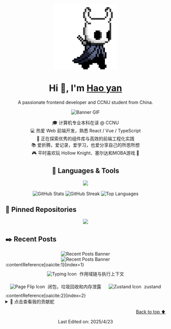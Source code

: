 <p align="center">
  <img src="https://raw.githubusercontent.com/TanZng/TanZng/master/assets/hollor_knight3.gif" width="200">
</p>

<h1 align="center">Hi 👋, I'm <a href="https://159357254680.github.io/archives/">Hao yan</a></h1>
<p align="center">A passionate frontend developer and CCNU student from China.</p>

<p align="center">
  <img src="https://media.giphy.com/media/3o7buirYcmV5nSwIRW/giphy.gif" width="600" alt="Banner GIF"/>
</p>

<p align="center">
  🎓 计算机专业本科在读 @ CCNU<br>
  💻 热爱 Web 前端开发，熟悉 React / Vue / TypeScript<br>
  🧩 正在探索优秀的组件库与高效的前端工程化实践<br>
  📚 爱折腾，爱记录，爱学习，也爱分享自己的所思所想<br>
  🎮 平时喜欢玩 Hollow Knight、塞尔达和MOBA游戏 🎵<br>
</p>

<h2 align="center">🚀 Languages & Tools</h2>
<p align="center">
  <img src="https://skillicons.dev/icons?i=js,ts,react,vue,tailwind,html,css,sass,redux,webpack,express,nodejs,reactnative,mysql,git" />
</p>

<p align="center">
  <img src="https://github-readme-stats.vercel.app/api?username=159357254680&show_icons=true&theme=radical" alt="GitHub Stats" />
  <img src="https://github-readme-streak-stats.herokuapp.com/?user=159357254680&theme=radical" alt="GitHub Streak" />
  <img src="https://github-readme-stats.vercel.app/api/top-langs?username=159357254680&layout=compact&theme=radical" alt="Top Languages" />
</p>

## 📌 Pinned Repositories
<p align="center">
  <a href="https://github.com/muxi-mini-project/2025-Need-For-Typing-FrontEnd">
    <img src="https://avatars.githubusercontent.com/u/25431146?s=48&v=4" />
  </a>
</p>


## ✒️ Recent Posts
<div align="center">
  <img
    src="https://media2.giphy.com/media/v1.Y2lkPTc5MGI3NjExZ2VmejhueHBvdGJ2cWM0dWtrYXM4b2hwazAxY2h0aTBpMGN4NmJ6dCZlcD12MV9naWZzX3NlYXJjaCZjdD1n/YHpmahJgMjxL6S29Au/200w.gif"
    alt="Recent Posts Banner"
    width="600"
  />
</div>

<div align="center"> <img src="https://media.giphy.com/media/26ufdipQqU2lhNA4g/giphy.gif" alt="Recent Posts Banner" width="600" /> </div>&#8203;:contentReference[oaicite:1]{index=1} <div align="center"> <a href="https://159357254680.github.io/2025/01/21/%E4%BD%9C%E7%94%A8%E5%9F%9F%E9%93%BE%E4%B8%8E%E6%89%A7%E8%A1%8C%E4%B8%8A%E4%B8%8B%E6%96%87/" style="text-decoration: none; display: inline-block; margin: 10px;"> <img src="https://media.giphy.com/media/MDJ9IbxxvDUQM/giphy.gif" width="24" alt="Typing Icon" /> <span style="margin-left: 5px;">作用域链与执行上下文</span> </a> 
  <a href="https://159357254680.github.io/2025/02/18/%E9%97%AD%E5%8C%85,%E5%9E%83%E5%9C%BE%E5%9B%9E%E6%94%B6%E5%92%8C%E5%86%85%E5%AD%98%E6%B3%84%E9%9C%B2/" style="text-decoration: none; display: inline-block; margin: 10px;"> <img src="https://media.giphy.com/media/LL1nGyiqQWlqz2qhkl/giphy.gif" width="24" alt="Page Flip Icon" /> <span style="margin-left: 5px;">闭包，垃圾回收和内存泄露</span> </a> <a href="https://159357254680.github.io/2025/04/16/zustand/" style="text-decoration: none; display: inline-block; margin: 10px;"> <img src="https://media.giphy.com/media/3o7aD2saalBwwftBIY/giphy.gif" width="24" alt="Zustand Icon" /> <span style="margin-left: 5px;">zustand</span> </a> </div>&#8203;:contentReference[oaicite:2]{index=2}


<details>
  <summary>🐍 点击查看我的贡献蛇</summary>

  <p align="center">
    <img src="https://raw.githubusercontent.com/159357254680/159357254680/output/github-contribution-grid-snake.gif"
         alt="Contribution Snake" />
  </p>
</details>

<p align="right">
  <a href="#top">Back to top ⬆️</a>
</p>

<p align="center">Last Edited on: 2025/4/23</p>


